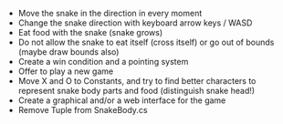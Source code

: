 - Move the snake in the direction in every moment
- Change the snake direction with keyboard arrow keys / WASD
- Eat food with the snake (snake grows)
- Do not allow the snake to eat itself (cross itself) or go out of bounds (maybe draw bounds also)
- Create a win condition and a pointing system
- Offer to play a new game
- Move X and O to Constants, and try to find better characters to represent snake body parts and food (distinguish snake head!)
- Create a graphical and/or a web interface for the game
- Remove Tuple from SnakeBody.cs